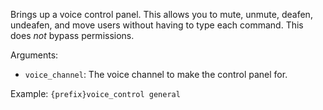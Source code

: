 Brings up a voice control panel. This allows you to mute, unmute, deafen, undeafen, and move users without having to type each command. This does *not* bypass permissions.

Arguments:
* `voice_channel`: The voice channel to make the control panel for.

Example: `{prefix}voice_control general`

